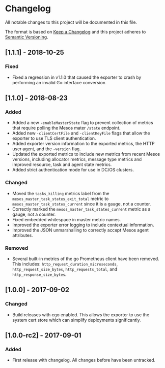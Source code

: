 # Changelog
All notable changes to this project will be documented in this file.

The format is based on [Keep a Changelog](http://keepachangelog.com/en/1.0.0/)
and this project adheres to [Semantic Versioning](http://semver.org/spec/v2.0.0.html).

## [1.1.1] - 2018-10-25
### Fixed
- Fixed a regression in v1.1.0 that caused the exporter to crash
  by performing an invalid Go interface conversion.

## [1.1.0] - 2018-08-23
### Added
- Added a new `-enableMasterState` flag to prevent collection of metrics that
  require polling the Mesos mater `/state` endpoint.
- Added new `-clientCertFile` and `-clientKeyFile` flags that allow the
  exporter to use TLS client authentication.
- Added exporter version information to the exported metrics, the HTTP user
  agent, and the `-version` flag.
- Updated the exported metrics to include new metrics from recent
  Mesos versions, including allocator metrics, message type metrics and
  improved resource, task and agent state metrics.
- Added strict authentication mode for use in DC/OS clusters.

### Changed
- Moved the `tasks_killing` metrics label from the `mesos_master_task_states_exit_total`
  metric to `mesos_master_task_states_current` since it is a gauge, not a counter.
- Correctly marked the `mesos_master_task_states_current` metric as a gauge,
  not a counter.
- Fixed embedded whitespace in master metric names.
- Improved the exporter error logging to include contextual information.
- Improved the JSON unmarshalling to correctly accept Mesos agent attributes.

### Removed
- Several built-in metrics of the go Prometheus client have been removed. This includes:
  `http_request_duration_microseconds`, `http_request_size_bytes`, `http_requests_total`,
  and `http_response_size_bytes`.

## [1.0.0] - 2017-09-02
### Changed
- Build releases with cgo enabled. This allows the exporter to use the system cert store
  which can simplify deployments significantly.

## [1.0.0-rc2] - 2017-09-01
### Added
- First release with changelog. All changes before have been untracked.
